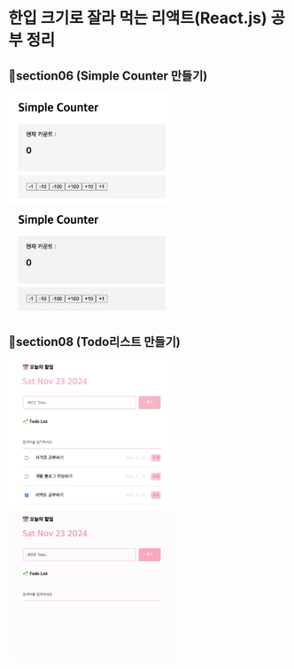 # 한입 크기로 잘라 먹는 리액트(React.js) 공부 정리

## 🌱section06 (Simple Counter 만들기)
<div>
  <img src="/images/SimpleCounter.png" width="300" />
  <img src="/images/SimpleCounter.gif" width="300" />
</div>

## 🌱section08 (Todo리스트 만들기)
<div>
  <img src="/images/todoReact.png" width="300" />
  <img src="/images/todoReact.gif" width="300" />
</div>
